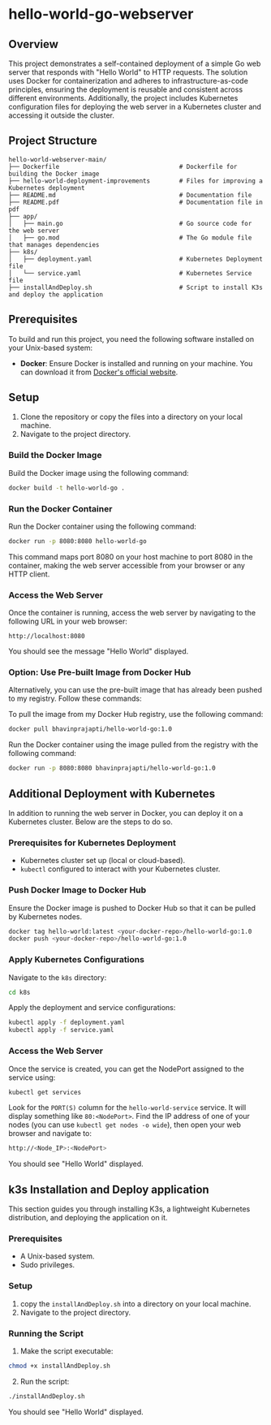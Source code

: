 # hello-world-go-webserver

## Overview

This project demonstrates a self-contained deployment of a simple Go web server that responds with "Hello World" to HTTP requests. The solution uses Docker for containerization and adheres to infrastructure-as-code principles, ensuring the deployment is reusable and consistent across different environments. Additionally, the project includes Kubernetes configuration files for deploying the web server in a Kubernetes cluster and accessing it outside the cluster.

## Project Structure

```
hello-world-webserver-main/
├── Dockerfile                                 # Dockerfile for building the Docker image
├── hello-world-deployment-improvements        # Files for improving a Kubernetes deployment 
├── README.md                                  # Documentation file
├── README.pdf                                 # Documentation file in pdf
├── app/
│   ├── main.go                                # Go source code for the web server
│   ├── go.mod                                 # The Go module file that manages dependencies
├── k8s/
│   ├── deployment.yaml                        # Kubernetes Deployment file
│   └── service.yaml                           # Kubernetes Service file
├── installAndDeploy.sh                        # Script to install K3s and deploy the application
```

## Prerequisites

To build and run this project, you need the following software installed on your Unix-based system:

- **Docker**: Ensure Docker is installed and running on your machine. You can download it from [Docker's official website](https://www.docker.com/get-started).

## Setup

1. Clone the repository or copy the files into a directory on your local machine.
2. Navigate to the project directory.

### Build the Docker Image

Build the Docker image using the following command:

```sh
docker build -t hello-world-go .
```

### Run the Docker Container

Run the Docker container using the following command:

```sh
docker run -p 8080:8080 hello-world-go
```
This command maps port 8080 on your host machine to port 8080 in the container, making the web server accessible from your browser or any HTTP client.

### Access the Web Server

Once the container is running, access the web server by navigating to the following URL in your web browser:

```
http://localhost:8080
```

You should see the message "Hello World" displayed.


### Option: Use Pre-built Image from Docker Hub

Alternatively, you can use the pre-built image that has already been pushed to my registry. Follow these commands:

To pull the image from my Docker Hub registry, use the following command:

```sh
docker pull bhavinprajapti/hello-world-go:1.0
```

Run the Docker container using the image pulled from the registry with the following command:

```sh
docker run -p 8080:8080 bhavinprajapti/hello-world-go:1.0
```

## Additional Deployment with Kubernetes

In addition to running the web server in Docker, you can deploy it on a Kubernetes cluster. Below are the steps to do so.

### Prerequisites for Kubernetes Deployment

- Kubernetes cluster set up (local or cloud-based).
- `kubectl` configured to interact with your Kubernetes cluster.

### Push Docker Image to Docker Hub

Ensure the Docker image is pushed to Docker Hub so that it can be pulled by Kubernetes nodes.

```sh
docker tag hello-world:latest <your-docker-repo>/hello-world-go:1.0
docker push <your-docker-repo>/hello-world-go:1.0
```

### Apply Kubernetes Configurations

Navigate to the `k8s` directory:

```sh
cd k8s
```

Apply the deployment and service configurations:

```sh
kubectl apply -f deployment.yaml
kubectl apply -f service.yaml
```

### Access the Web Server

Once the service is created, you can get the NodePort assigned to the service using:

```sh
kubectl get services
```
Look for the `PORT(S)` column for the `hello-world-service` service. It will display something like `80:<NodePort>`.
Find the IP address of one of your nodes (you can use `kubectl get nodes -o wide`), then open your web browser and navigate to:

```sh
http://<Node_IP>:<NodePort>
```

You should see "Hello World" displayed.

## k3s Installation and Deploy application
This section guides you through installing K3s, a lightweight Kubernetes distribution, and deploying the application on it.

### Prerequisites

- A Unix-based system.
- Sudo privileges.

### Setup

1. copy the `installAndDeploy.sh` into a directory on your local machine.
2. Navigate to the project directory.

### Running the Script

1. Make the script executable:
```sh
chmod +x installAndDeploy.sh
```

2.  Run the script:
```sh
./installAndDeploy.sh
```

You should see "Hello World" displayed.

   




